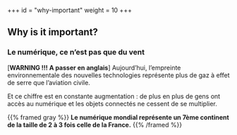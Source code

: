 +++
id = "why-important"
weight = 10
+++

## Why is it important?

### Le numérique, ce n’est pas que du vent

[**WARNING !!! A passer en anglais**] Aujourd’hui, l’empreinte environnementale des nouvelles technologies représente
plus de gaz à effet de serre que l’aviation civile.

Et ce chiffre est en constante augmentation : de plus en plus de gens ont accès au numérique et les objets connectés ne
cessent de se multiplier.

{{% framed gray %}} **Le numérique mondial représente un 7ème continent de la taille de 2 à 3 fois celle de la France.**
{{% /framed %}}
